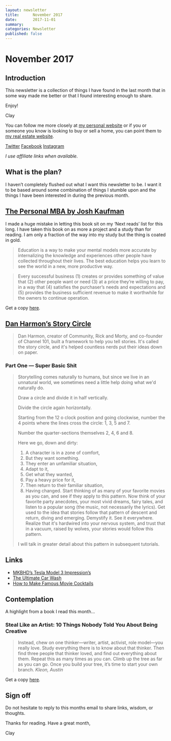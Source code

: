 ```yaml
---
layout: newsletter
title:      November 2017
date:       2017-11-01
summary:    
categories: Newsletter
published: false
---
```


# November 2017

## Introduction

This newsletter is a collection of things I have found in the last month that in some way made me better or that I found interesting enough to share.

Enjoy!

Clay

You can follow me more closely at [my personal website](http://claycarson.net "Personal Website") or if you or someone you know is looking to buy or sell a home, you can point them to [my real estate website](http://claycarson.com "Business Website ").

[Twitter](http://twitter.com/claycarson "Twitter")
[Facebook](http://facebook.com/claycarson "Facebook")
[Instagram](http://instagram.com/claycarson "Instagram")

*I use affiliate links when available.*


## What is the plan?

I haven’t completely flushed out what I want this newsletter to be. I want it to be based around some combination of things I stumble upon and the things I have been interested in during the previous month.

## [The Personal MBA by Josh Kaufman](http://personalmba.com "Personal MBA")

I made a huge mistake in letting this book sit on my ‘Next reads’ list for this long. I have taken this book on as more a project and a study than for reading. I am only a fraction of the way into my study but the thing is coated in gold.

> Education is a way to make your mental models more accurate by internalizing the knowledge and experiences other people have collected throughout their lives. The best education helps you learn to see the world in a new, more productive way.

> Every successful business (1) creates or provides something of value that (2) other people want or need (3) at a price they’re willing to pay, in a way that (4) satisfies the purchaser’s needs and expectations and (5) provides the business sufficient revenue to make it worthwhile for the owners to continue operation. 

Get a copy [here](amazon.com "here").

## [Dan Harmon’s Story Circle](http://patricklickman.com/storycircle/1/ "Dan Harmon’s Story Circle")

> Dan Harmon, creator of Community, Rick and Morty, and co-founder of Channel 101, built a framework to help you tell stories. It's called the story circle, and it's helped countless nerds put their ideas down on paper.

### Part One — Super Basic Shit

> Storytelling comes naturally to humans, but since we live in an unnatural world, we sometimes need a little help doing what we'd naturally do.
> 
> Draw a circle and divide it in half vertically.
> 
> Divide the circle again horizontally.
> 
> Starting from the 12 o clock position and going clockwise, number the 4 points where the lines cross the circle: 1, 3, 5 and 7.
> 
> Number the quarter-sections themselves 2, 4, 6 and 8.
> 
> Here we go, down and dirty:
> 
> 1. A character is in a zone of comfort,
> 2. But they want something.
> 3. They enter an unfamiliar situation,
> 4. Adapt to it,
> 5. Get what they wanted,
> 6. Pay a heavy price for it,
> 7. Then return to their familiar situation,
> 8. Having changed.
> Start thinking of as many of your favorite movies as you can, and see if they apply to this pattern. Now think of your favorite party anecdotes, your most vivid dreams, fairy tales, and listen to a popular song (the music, not necessarily the lyrics). Get used to the idea that stories follow that pattern of descent and return, diving and emerging. Demystify it. See it everywhere. Realize that it's hardwired into your nervous system, and trust that in a vacuum, raised by wolves, your stories would follow this pattern.
> 
> I will talk in greater detail about this pattern in subsequent tutorials.

## Links

- [MKBHD’s Tesla Model 3 Impression’s](https://m.youtube.com/watch?feature=youtu.be&v=MgzwBW_LPdE "MKBHD’s Tesla Model 3 Impression’s")
- [The Ultimate Car Wash](https://m.youtube.com/watch?v=ITXtCS9Jf2Q "The Ultimate Car Wash")
- [How to Make Famous Movie Cocktails](https://youtu.be/v5tJBLfeurU "Binging with Babish: Cocktail Special")

## Contemplation

A highlight from a book I read this month...

### Steal Like an Artist: 10 Things Nobody Told You About Being Creative

> Instead, chew on one thinker—writer, artist, activist, role model—you really love. Study everything there is to know about that thinker. Then find three people that thinker loved, and find out everything about them. Repeat this as many times as you can. Climb up the tree as far as you can go. Once you build your tree, it’s time to start your own branch. 
> *Kleon, Austin*

Get a copy [here](amazon.com "Steal Like an Artist").

## Sign off

Do not hesitate to reply to this months email to share links, wisdom, or thoughts.

Thanks for reading. Have a great month,

Clay